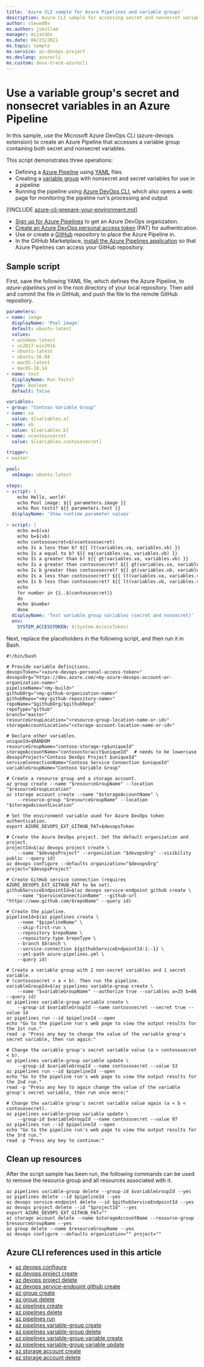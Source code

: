 ```yaml
---
title: 'Azure CLI sample for Azure Pipelines and variable groups'
description: Azure CLI sample for accessing secret and nonsecret variables from a variable group in an Azure Pipeline. This sample uses the azure-devops extension.
author: steved0x
ms.author: jukullam
manager: mijacobs
ms.date: 04/23/2021
ms.topic: sample
ms.service: az-devops-project
ms.devlang: azurecli 
ms.custom: devx-track-azurecli
---
```


# Use a variable group's secret and nonsecret variables in an Azure Pipeline

In this sample, use the Microsoft Azure DevOps CLI (azure-devops extension) to create an Azure Pipeline that accesses a variable group containing both secret and nonsecret variables.

This script demonstrates three operations:

* Defining a [Azure Pipeline](../../index.yml) using [YAML](../../yaml-schema.md) files
* Creating a [variable group](../../library/variable-groups.md) with nonsecret and secret variables for use in a pipeline
* Running the pipeline using [Azure DevOps CLI](../../../cli/index.md), which also opens a web page for monitoring the pipeline run's processing and output

[!INCLUDE [azure-cli-prepare-your-environment.md](../../includes/azure-cli-prepare-your-environment.md)]

* [Sign up for Azure Pipelines](../../get-started/pipelines-sign-up.md) to get an Azure DevOps organization.
* [Create an Azure DevOps personal access token](../../../organizations/accounts/use-personal-access-tokens-to-authenticate.md#create-a-pat) (PAT) for authentication.
* Use or create a [GitHub](https://www.github.com) repository to place the Azure Pipeline in.
* In the GitHub Marketplace, [install the Azure Pipelines application](https://github.com/marketplace/azure-pipelines/) so that Azure Pipelines can access your GitHub repository.

## Sample script

First, save the following YAML file, which defines the Azure Pipeline, to *azure-pipelines.yml* in the root directory of your local repository. Then add and commit the file in GitHub, and push the file to the remote GitHub repository.

```yml
parameters:
- name: image
  displayName: 'Pool image'
  default: ubuntu-latest
  values:
  - windows-latest
  - vs2017-win2016
  - ubuntu-latest
  - ubuntu-16.04
  - macOS-latest
  - macOS-10.14
- name: test
  displayName: Run Tests?
  type: boolean
  default: false

variables:
- group: "Contoso Variable Group"
- name: va
  value: $[variables.a]
- name: vb
  value: $[variables.b]
- name: vcontososecret
  value: $[variables.contososecret]

trigger:
- master

pool:
  vmImage: ubuntu-latest

steps:
- script: |
    echo Hello, world!
    echo Pool image: ${{ parameters.image }}
    echo Run tests? ${{ parameters.test }}
  displayName: 'Show runtime parameter values'

- script: |
    echo a=$(va)
    echo b=$(vb)
    echo contososecret=$(vcontososecret)
    echo Is a less than b? ${{ lt(variables.va, variables.vb) }}
    echo Is a equal to b? ${{ eq(variables.va, variables.vb) }}
    echo Is a greater than b? ${{ gt(variables.va, variables.vb) }}
    echo Is a greater than contososecret? ${{ gt(variables.va, variables.vcontososecret) }}
    echo Is b greater than contososecret? ${{ gt(variables.vb, variables.vcontososecret) }}
    echo Is a less than contososecret? ${{ lt(variables.va, variables.vcontososecret) }}
    echo Is b less than contososecret? ${{ lt(variables.vb, variables.vcontososecret) }}
    echo
    for number in {1..$(contososecret)}
    do
    echo $number
    done
  displayName: 'Test variable group variables (secret and nonsecret)'
  env:
    SYSTEM_ACCESSTOKEN: $(System.AccessToken)
```

Next, replace the placeholders in the following script, and then run it in Bash.

```azurecli
#!/bin/bash

# Provide variable definitions.
devopsToken="<azure-devops-personal-access-token>"
devopsOrg="https://dev.azure.com/<my-azure-devops-account-or-organization-name>"
pipelineName="<my-build>"
githubOrg="<my-github-organization-name>"
githubRepo="<my-github-repository-name>"
repoName="$githubOrg/$githubRepo"
repoType="github"
branch="master"
resourceGroupLocation="<resource-group-location-name-or-id>"
storageAccountLocation="<storage-account-location-name-or-id>"

# Declare other variables.
uniqueId=$RANDOM
resourceGroupName="contoso-storage-rg$uniqueId"
storageAccountName="contosostoracct$uniqueId"  # needs to be lowercase
devopsProject="Contoso DevOps Project $uniqueId"
serviceConnectionName="Contoso Service Connection $uniqueId"
variableGroupName="Contoso Variable Group"

# Create a resource group and a storage account.
az group create --name "$resourceGroupName" --location "$resourceGroupLocation"
az storage account create --name "$storageAccountName" \
    --resource-group "$resourceGroupName" --location "$storageAccountLocation"

# Set the environment variable used for Azure DevOps token authentication.
export AZURE_DEVOPS_EXT_GITHUB_PAT=$devopsToken

# Create the Azure DevOps project. Set the default organization and project.
projectId=$(az devops project create \
    --name "$devopsProject" --organization "$devopsOrg" --visibility public --query id)
az devops configure --defaults organization="$devopsOrg" project="$devopsProject"

# Create GitHub service connection (requires AZURE_DEVOPS_EXT_GITHUB_PAT to be set).
githubServiceEndpointId=$(az devops service-endpoint github create \
    --name "$serviceConnectionName" --github-url "https://www.github.com/$repoName" --query id)

# Create the pipeline.
pipelineId=$(az pipelines create \
    --name "$pipelineName" \
    --skip-first-run \
    --repository $repoName \
    --repository-type $repoType \
    --branch $branch \
    --service-connection ${githubServiceEndpointId:1:-1} \
    --yml-path azure-pipelines.yml \
    --query id)

# Create a variable group with 2 non-secret variables and 1 secret variable.
# (contososecret < a < b). Then run the pipeline.
variableGroupId=$(az pipelines variable-group create \
    --name "$variableGroupName" --authorize true --variables a=35 b=86 --query id)
az pipelines variable-group variable create \
    --group-id $variableGroupId --name contososecret --secret true --value 14
az pipelines run --id $pipelineId --open
echo "Go to the pipeline run's web page to view the output results for the 1st run."
read -p "Press any key to change the value of the variable group's secret variable, then run again:"

# Change the variable group's secret variable value (a < contososecret < b).
az pipelines variable-group variable update \
    --group-id $variableGroupId --name contososecret --value 53
az pipelines run --id $pipelineId --open
echo "Go to the pipeline run's web page to view the output results for the 2nd run."
read -p "Press any key to again change the value of the variable group's secret variable, then run once more:"

# Change the variable group's secret variable value again (a < b < contososecret).
az pipelines variable-group variable update \
    --group-id $variableGroupId --name contososecret --value 97
az pipelines run --id $pipelineId --open
echo "Go to the pipeline run's web page to view the output results for the 3rd run."
read -p "Press any key to continue:"
```

## Clean up resources

After the script sample has been run, the following commands can be used to remove the resource group and all resources associated with it.

```azurecli-interactive
az pipelines variable-group delete --group-id $variableGroupId --yes
az pipelines delete --id $pipelineId --yes
az devops service-endpoint delete --id $githubServiceEndpointId --yes
az devops project delete --id "$projectId" --yes
export AZURE_DEVOPS_EXT_GITHUB_PAT=""
az storage account delete --name $storageAccountName --resource-group $resourceGroupName --yes
az group delete --name $resourceGroupName --yes
az devops configure --defaults organization="" project=""
```

## Azure CLI references used in this article

- [az devops configure](/cli/azure/devops#az_devops_configure)
- [az devops project create](/cli/azure/devops/project#az_devops_project_create)
- [az devops project delete](/cli/azure/devops/project#az_devops_project_delete)
- [az devops service-endpoint github create](/cli/azure/devops/service-endpoint/github#az_devops_service_endpoint_github_create)
- [az group create](/cli/azure/group#az_group_create)
- [az group delete](/cli/azure/group#az_group_delete)
- [az pipelines create](/cli/azure/pipelines#az_pipelines_create)
- [az pipelines delete](/cli/azure/pipelines#az_pipelines_delete)
- [az pipelines run](/cli/azure/pipelines#az_pipelines_run)
- [az pipelines variable-group create](/cli/azure/pipelines/variable-group#az_pipelines_variable_group_create)
- [az pipelines variable-group delete](/cli/azure/pipelines/variable-group#az_pipelines_variable_group_delete)
- [az pipelines variable-group variable create](/cli/azure/pipelines/variable-group/variable#az_pipelines_variable_group_variable_create)
- [az pipelines variable-group variable update](/cli/azure/pipelines/variable-group/variable#az_pipelines_variable_group_variable_update)
- [az storage account create](/cli/azure/storage/account#az_storage_account_create)
- [az storage account delete](/cli/azure/storage/account#az_storage_account_delete)
